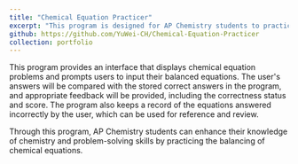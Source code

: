 ```yaml
---
title: "Chemical Equation Practicer"
excerpt: "This program is designed for AP Chemistry students to practice balancing chemical equations. <br/><img src='/images/AP_chem.png'>"
github: https://github.com/YuWei-CH/Chemical-Equation-Practicer
collection: portfolio
---
```


This program provides an interface that displays chemical equation problems and prompts users to input their balanced equations. The user's answers will be compared with the stored correct answers in the program, and appropriate feedback will be provided, including the correctness status and score. The program also keeps a record of the equations answered incorrectly by the user, which can be used for reference and review.

Through this program, AP Chemistry students can enhance their knowledge of chemistry and problem-solving skills by practicing the balancing of chemical equations.